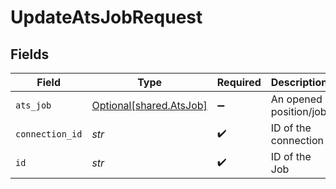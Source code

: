 # UpdateAtsJobRequest


## Fields

| Field                                                    | Type                                                     | Required                                                 | Description                                              |
| -------------------------------------------------------- | -------------------------------------------------------- | -------------------------------------------------------- | -------------------------------------------------------- |
| `ats_job`                                                | [Optional[shared.AtsJob]](../../models/shared/atsjob.md) | :heavy_minus_sign:                                       | An opened position/job                                   |
| `connection_id`                                          | *str*                                                    | :heavy_check_mark:                                       | ID of the connection                                     |
| `id`                                                     | *str*                                                    | :heavy_check_mark:                                       | ID of the Job                                            |